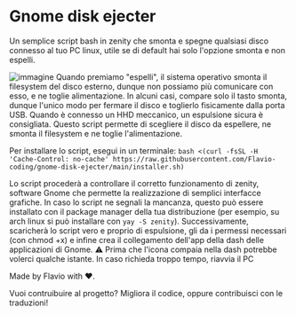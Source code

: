 # Gnome disk ejecter
Un semplice script bash in zenity che smonta e spegne qualsiasi disco connesso al tuo PC linux, utile se di default hai solo l'opzione smonta e non espelli.

![immagine](https://github.com/user-attachments/assets/906400eb-3f43-403f-838c-47f317f2daec)
Quando premiamo "espelli", il sistema operativo smonta il filesystem del disco esterno, dunque non possiamo più comunicare con esso, e ne toglie alimentazione. In alcuni casi, compare solo il tasto smonta, dunque l'unico modo per fermare il disco e toglierlo fisicamente dalla porta USB. Quando è connesso un HHD meccanico, un espulsione sicura è consigliata.
Questo script permette di scegliere il disco da espellere, ne smonta il filesystem e ne toglie l'alimentazione.


Per installare lo script, esegui in un terminale:
`bash <(curl -fsSL -H 'Cache-Control: no-cache' https://raw.githubusercontent.com/Flavio-coding/gnome-disk-ejecter/main/installer.sh)`

Lo script procederà a controllare il corretto funzionamento di zenity, software Gnome che permette la realizzazione di semplici interfacce grafiche. In caso lo script ne segnali la mancanza, questo può essere installato con il package manager della tua distribuzione (per esempio, su arch linux si può installare con `yay -S zenity`).
Successivamente, scaricherà lo script vero e proprio di espulsione, gli da i permessi necessari (con chmod +x) e infine crea il collegamento dell'app della dash delle applicazioni di Gnome. 
⚠️ Prima che l'icona compaia nella dash potrebbe volerci qualche istante. In caso richieda troppo tempo, riavvia il PC



Made by Flavio with ❤️.

Vuoi contruibuire al progetto? Migliora il codice, oppure contribuisci con le traduzioni!
